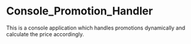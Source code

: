 # Console_Promotion_Handler

This is a console application which handles promotions dynamically and calculate the price accordingly.
